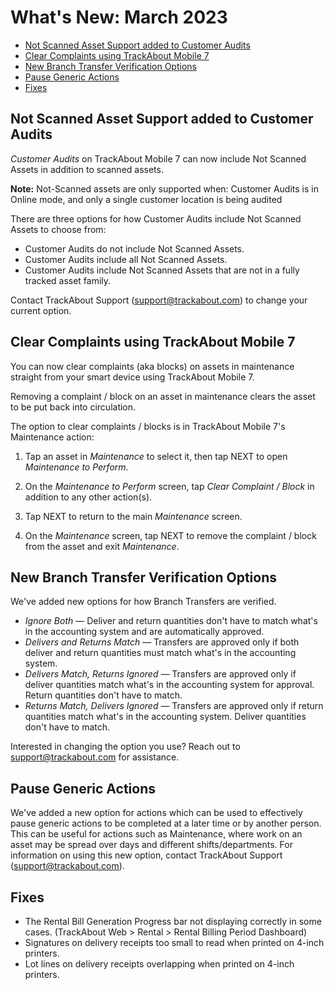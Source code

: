 # What's New: March 2023 

   
* [Not Scanned Asset Support added to Customer Audits](#not-scanned-asset-support-added-to-customer-audits)
* [Clear Complaints using TrackAbout Mobile 7](#clear-complaints-using-trackabout-mobile-7)
* [New Branch Transfer Verification Options](#new-branch-transfer-verification-options)
* [Pause Generic Actions](#pause-generic-actions)
* [Fixes](#fixes)


## Not Scanned Asset Support added to Customer Audits

*Customer Audits* on TrackAbout Mobile 7 can now include Not Scanned Assets in addition to scanned assets.

**Note:** Not-Scanned assets are only supported when: Customer Audits is in Online mode, and only a single customer location is being audited

There are three options for how Customer Audits include Not Scanned Assets to choose from:

* Customer Audits do not include Not Scanned Assets.
* Customer Audits include all Not Scanned Assets.
* Customer Audits include Not Scanned Assets that are not in a fully tracked asset family.

Contact TrackAbout Support (support@trackabout.com) to change your current option. 


## Clear Complaints using TrackAbout Mobile 7
You can now clear complaints (aka blocks) on assets in maintenance straight from your smart device using TrackAbout Mobile 7.

Removing a complaint / block on an asset in maintenance clears the asset to be put back into circulation. 

The option to clear complaints / blocks is in TrackAbout Mobile 7's Maintenance action: 

1. Tap an asset in *Maintenance* to select it, then tap NEXT to open *Maintenance to Perform*.

2. On the *Maintenance to Perform* screen, tap *Clear Complaint / Block* in addition to any other action(s). 

3. Tap NEXT to return to the main *Maintenance* screen.

4. On the *Maintenance* screen, tap NEXT to remove the complaint / block from the asset and exit *Maintenance*.


## New Branch Transfer Verification Options
We've added new options for how Branch Transfers are verified.

* *Ignore Both* — Deliver and return quantities don't have to match what's in the accounting system and are automatically approved.
* *Delivers and Returns Match* — Transfers are approved only if both deliver and return quantities must match what's in the accounting system. 
* *Delivers Match, Returns Ignored* — Transfers are approved only if deliver quantities match what's in the accounting system for approval. Return quantities don't have to match. 
* *Returns Match, Delivers Ignored* — Transfers are approved only if return quantities match what's in the accounting system. Deliver quantities don't have to match.

Interested in changing the option you use? Reach out to support@trackabout.com for assistance. 


## Pause Generic Actions
We've added a new option for actions which can be used to effectively pause generic actions to be completed at a later time or by another person. This can be useful for actions such as Maintenance, where work on an asset may be spread over days and different shifts/departments. For information on using this new option, contact TrackAbout Support (support@trackabout.com).


## Fixes
* The Rental Bill Generation Progress bar not displaying correctly in some cases. (TrackAbout Web > Rental > Rental Billing Period Dashboard)
* Signatures on delivery receipts too small to read when printed on 4-inch printers.
* Lot lines on delivery receipts overlapping when printed on 4-inch printers.